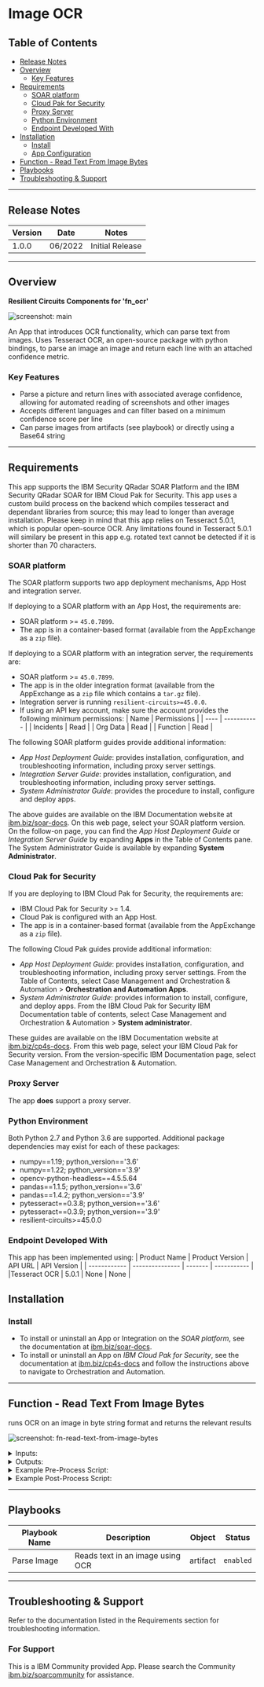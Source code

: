 <!--
  This README.md is generated by running:
  "resilient-sdk docgen -p fn_ocr"

  It is best edited using a Text Editor with a Markdown Previewer. VS Code
  is a good example. Checkout https://guides.github.com/features/mastering-markdown/
  for tips on writing with Markdown

  All fields followed by "::CHANGE_ME::"" should be manually edited

  If you make manual edits and run docgen again, a .bak file will be created

  Store any screenshots in the "doc/screenshots" directory and reference them like:
  ![screenshot: screenshot_1](./screenshots/screenshot_1.png)

  NOTE: If your app is available in the container-format only, there is no need to mention the integration server in this readme.
-->

# Image OCR

## Table of Contents
- [Release Notes](#release-notes)
- [Overview](#overview)
  - [Key Features](#key-features)
- [Requirements](#requirements)
  - [SOAR platform](#soar-platform)
  - [Cloud Pak for Security](#cloud-pak-for-security)
  - [Proxy Server](#proxy-server)
  - [Python Environment](#python-environment)
  - [Endpoint Developed With](#endpoint-developed-with)
- [Installation](#installation)
  - [Install](#install)
  - [App Configuration](#app-configuration)
- [Function - Read Text From Image Bytes](#function---read-text-from-image-bytes)
- [Playbooks](#playbooks)
- [Troubleshooting & Support](#troubleshooting--support)
---

## Release Notes
<!--
  Specify all changes in this release. Do not remove the release 
  notes of a previous release
-->
| Version | Date | Notes |
| ------- | ---- | ----- |
| 1.0.0 | 06/2022 | Initial Release | 

---

## Overview
<!--
  Provide a high-level description of the function itself and its remote software or application.
  The text below is parsed from the "description" and "long_description" attributes in the setup.py file
-->
**Resilient Circuits Components for 'fn_ocr'**

 ![screenshot: main](./doc/screenshots/main.png) 

An App that introduces OCR functionality, which can parse text from images. Uses Tesseract OCR, an open-source package with python bindings, to parse an image an image and return each line with an attached confidence metric.

### Key Features
<!--
  List the Key Features of the Integration
-->
* Parse a picture and return lines with associated average confidence, allowing for automated reading of screenshots and other images
* Accepts different languages and can filter based on a minimum confidence score per line 
* Can parse images from artifacts (see playbook) or directly using a Base64 string 

---

## Requirements
<!--
  List any Requirements 
--> 
This app supports the IBM Security QRadar SOAR Platform and the IBM Security QRadar SOAR for IBM Cloud Pak for Security.
This app uses a custom build process on the backend which compiles tesseract and dependant libraries from source; this may lead to longer than average installation.
Please keep in mind that this app relies on Tesseract 5.0.1, which is popular open-source OCR. Any limitations found in Tesseract 5.0.1 will similary be present in this app e.g. rotated text cannot be detected if it is shorter than 70 characters.

### SOAR platform
The SOAR platform supports two app deployment mechanisms, App Host and integration server.

If deploying to a SOAR platform with an App Host, the requirements are:
* SOAR platform >= `45.0.7899`.
* The app is in a container-based format (available from the AppExchange as a `zip` file).

If deploying to a SOAR platform with an integration server, the requirements are:
* SOAR platform >= `45.0.7899`.
* The app is in the older integration format (available from the AppExchange as a `zip` file which contains a `tar.gz` file).
* Integration server is running `resilient-circuits>=45.0.0`.
* If using an API key account, make sure the account provides the following minimum permissions: 
  | Name | Permissions |
  | ---- | ----------- |
  | Incidents | Read |
  | Org Data | Read |
  | Function | Read |
  

The following SOAR platform guides provide additional information: 
* _App Host Deployment Guide_: provides installation, configuration, and troubleshooting information, including proxy server settings. 
* _Integration Server Guide_: provides installation, configuration, and troubleshooting information, including proxy server settings.
* _System Administrator Guide_: provides the procedure to install, configure and deploy apps. 

The above guides are available on the IBM Documentation website at [ibm.biz/soar-docs](https://ibm.biz/soar-docs). On this web page, select your SOAR platform version. On the follow-on page, you can find the _App Host Deployment Guide_ or _Integration Server Guide_ by expanding **Apps** in the Table of Contents pane. The System Administrator Guide is available by expanding **System Administrator**.

### Cloud Pak for Security
If you are deploying to IBM Cloud Pak for Security, the requirements are:
* IBM Cloud Pak for Security >= 1.4.
* Cloud Pak is configured with an App Host.
* The app is in a container-based format (available from the AppExchange as a `zip` file).

The following Cloud Pak guides provide additional information: 
* _App Host Deployment Guide_: provides installation, configuration, and troubleshooting information, including proxy server settings. From the Table of Contents, select Case Management and Orchestration & Automation > **Orchestration and Automation Apps**.
* _System Administrator Guide_: provides information to install, configure, and deploy apps. From the IBM Cloud Pak for Security IBM Documentation table of contents, select Case Management and Orchestration & Automation > **System administrator**.

These guides are available on the IBM Documentation website at [ibm.biz/cp4s-docs](https://ibm.biz/cp4s-docs). From this web page, select your IBM Cloud Pak for Security version. From the version-specific IBM Documentation page, select Case Management and Orchestration & Automation.

### Proxy Server
The app **does** support a proxy server.

### Python Environment
Both Python 2.7 and Python 3.6 are supported.
Additional package dependencies may exist for each of these packages:
* numpy==1.19; python_version=='3.6'
* numpy==1.22; python_version=='3.9'
* opencv-python-headless==4.5.5.64
* pandas==1.1.5; python_version=='3.6'
* pandas==1.4.2; python_version=='3.9'
* pytesseract==0.3.8; python_version=='3.6'
* pytesseract==0.3.9; python_version=='3.9'
* resilient-circuits>=45.0.0

### Endpoint Developed With

This app has been implemented using:
| Product Name | Product Version | API URL | API Version |
| ------------ | --------------- | ------- | ----------- |
|Tesseract OCR | 5.0.1 | None | None |

<!-- #### Prerequisites
<!--
List any prerequisites that are needed to use with this endpoint solution. Remove any section that is unnecessary.
-->
<!-- * Prereq A
* Prereq B
* Prereq C  -->

<!-- #### Configuration
<!--
List any steps that are needed to configure the endpoint to use this app.
-->
<!-- * Config A 
* Config B
* Config C  -->

<!-- #### Permissions
<!--
List any user permissions that are needed to use this endpoint. For example, list the API key permissions.
--> 

## Installation

### Install
* To install or uninstall an App or Integration on the _SOAR platform_, see the documentation at [ibm.biz/soar-docs](https://ibm.biz/soar-docs).
* To install or uninstall an App on _IBM Cloud Pak for Security_, see the documentation at [ibm.biz/cp4s-docs](https://ibm.biz/cp4s-docs) and follow the instructions above to navigate to Orchestration and Automation.

<!-- ### App Configuration
The following table provides the settings you need to configure the app. These settings are made in the app.config file. See the documentation discussed in the Requirements section for the procedure.

| Config | Required | Example | Description |
| ------ | :------: | ------- | ----------- | -->


---

## Function - Read Text From Image Bytes
runs OCR on an image in byte string format and returns the relevant results

 ![screenshot: fn-read-text-from-image-bytes ](./doc/screenshots/fn-read-text-from-image-bytes.png) 

<details><summary>Inputs:</summary>
<p>

| Name | Type | Required | Example | Tooltip |
| ---- | :--: | :------: | ------- | ------- |
| `ocr_artifact_id` | `number` | No | `-` | Automatically gathered by SOAR |
| `ocr_attachment_id` | `number` | No | `-` | - |
| `ocr_base64` | `text` | No | `ZXhhbXBsZQo=` | Only used in the absence of an artifact id |
| `ocr_confidence_threshold` | `number` | Yes | `49` | defaults to 49% |
| `ocr_incident_id` | `number` | Yes | `-` | - |
| `ocr_language` | `select` | Yes | `-` | - |
| `ocr_task_id` | `number` | No | `-` | - |

</p>
</details>

<details><summary>Outputs:</summary>
<p>

> **NOTE:** This example might be in JSON format, but `results` is a Python Dictionary on the SOAR platform.

```python
results = {
  "content": [
    {
      "confidence": 93.921173,
      "text": "Description"
    }
  ],
  "inputs": {
    "ocr_artifact_id": 23,
    "ocr_base64": null,
    "ocr_confidence_threshold": 49,
    "ocr_incident_id": 2098,
    "ocr_language": "eng",
    "ocr_task_id": null
  },
  "metrics": {
    "execution_time_ms": 1161,
    "host": "Host",
    "package": "fn-ocr",
    "package_version": "1.0.1",
    "timestamp": "2022-06-27 14:08:28",
    "version": "1.0"
  },
  "raw": null,
  "reason": null,
  "success": true,
  "version": 2.0
}
```

</p>
</details>

<details><summary>Example Pre-Process Script:</summary>
<p>

```python
inputs.ocr_incident_id = incident.id
inputs.ocr_artifact_id = artifact.id if artifact.id else None
inputs.ocr_task_id = task.id if task and task.id else None
inputs.ocr_confidence_threshold = playbook.inputs.ocr_confidence_threshold
inputs.ocr_language = playbook.inputs.ocr_language
inputs.ocr_base64 = playbook.inputs.ocr_base64
```

</p>
</details>

<details><summary>Example Post-Process Script:</summary>
<p>

```python
content = playbook.functions.results.ocr_results["content"]

if content is not None:
  output_text = "Below are the lines detected by OCR, as well as their confidence scores\n\n"
  for line in content:
    output_text += '"' + line["text"] + f'" \t\t Confidence Score: {round(line["confidence"],2)}%\n\n'
  
  
  
  incident.addNote(output_text)
```

</p>
</details>

---






## Playbooks
| Playbook Name | Description | Object | Status |
| ------------- | ----------- | ------ | ------ |
| Parse Image | Reads text in an image using OCR | artifact | `enabled` |

---

## Troubleshooting & Support
Refer to the documentation listed in the Requirements section for troubleshooting information.

### For Support
This is a IBM Community provided App. Please search the Community [ibm.biz/soarcommunity](https://ibm.biz/soarcommunity) for assistance.
